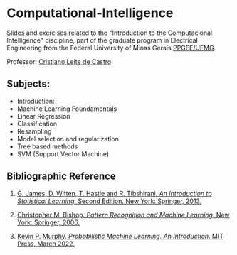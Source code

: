 # Computational-Intelligence

Slides and exercises related to the "Introduction to the Computacional Intelligence" discipline, part of the graduate program in Electrical Engineering from the Federal University of Minas Gerais [PPGEE/UFMG](https://www.ppgee.ufmg.br/).

Professor: [Cristiano Leite de Castro](https://scholar.google.com.br/citations?user=YRHd_n0AAAAJ&hl=pt-BR&oi=ao)

## Subjects:

- Introduction:
- Machine Learning Foundamentals
- Linear Regression
- Classification
- Resampling
- Model selection and regularization
- Tree based methods
- SVM (Support Vector Machine)

## Bibliographic Reference

1. [G. James, D. Witten, T. Hastie and R. Tibshirani. *An Introduction to Statistical Learning*. Second Edition. New York: Springer, 2013.](https://www.statlearning.com/)

2. [Christopher M. Bishop. *Pattern Recognition and Machine Learning*. New York: Springer, 2006.](https://www.microsoft.com/en-us/research/uploads/prod/2006/01/Bishop-Pattern-Recognition-and-Machine-Learning-2006.pdf)

3. [Kevin P. Murphy. *Probabilistic Machine Learning. An Introduction*. MIT Press, March 2022.](https://probml.github.io/pml-book/book1.html)

